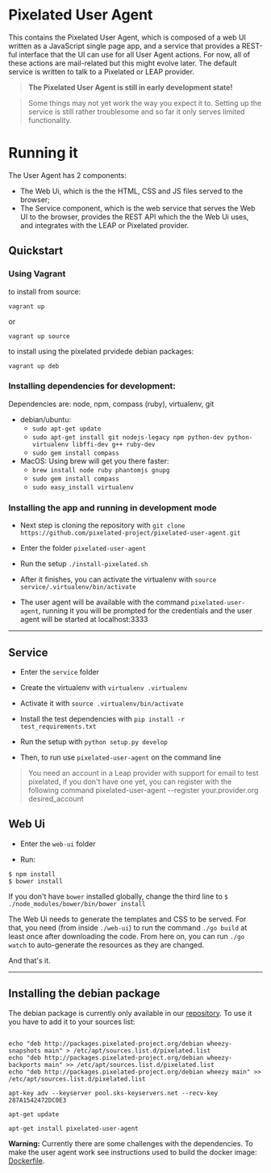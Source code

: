 Pixelated User Agent
====================

This contains the Pixelated User Agent, which is composed of a web UI written as a JavaScript single page app, and a service that provides a REST-ful interface that the UI can use for all User Agent actions. For now, all of these actions are mail-related but this might evolve later. The default service is written to talk to a Pixelated or LEAP provider.

>**The Pixelated User Agent is still in early development state!**

>Some things may not yet work the way you expect it to.
>Setting up the service is still rather troublesome and so far it only serves limited functionality.


# Running it
The User Agent has 2 components:
* The Web Ui, which is the the HTML, CSS and JS files served to the browser;
* The Service component, which is the web service that serves the Web UI to the browser, provides the REST API which the the Web Ui uses, and integrates with the LEAP or Pixelated provider.

## Quickstart

### Using Vagrant

to install from source: 

    vagrant up

or 

    vagrant up source

to install using the pixelated prvidede debian packages:

    vagrant up deb 


### Installing dependencies for development:
Dependencies are: node, npm, compass (ruby), virtualenv, git

* debian/ubuntu:
    * `sudo apt-get update`
    * `sudo apt-get install git nodejs-legacy npm python-dev python-virtualenv libffi-dev g++ ruby-dev`
    * `sudo gem install compass`
* MacOS:
    Using brew will get you there faster:
    * `brew install node ruby phantomjs gnupg`
    * `sudo gem install compass`
    * `sudo easy_install virtualenv`

### Installing the app and running in development mode

* Next step is cloning the repository with `git clone https://github.com/pixelated-project/pixelated-user-agent.git`

* Enter the folder `pixelated-user-agent`

* Run the setup `./install-pixelated.sh`

* After it finishes, you can activate the virtualenv with `source service/.virtualenv/bin/activate`

* The user agent will be available with the command `pixelated-user-agent`, running it you will be prompted for the credentials and the user agent will be started at localhost:3333

---

## Service

* Enter the `service` folder

* Create the virtualenv with `virtualenv .virtualenv` 

* Activate it with `source .virtualenv/bin/activate`

* Install the test dependencies with `pip install -r test_requirements.txt` 

* Run the setup with `python setup.py develop`

* Then, to run use `pixelated-user-agent` on the command line

> You need an account in a Leap provider with support for email to test pixelated,
> if you don't have one yet, you can register with the following command
pixelated-user-agent --register your.provider.org desired_account

## Web Ui

* Enter the `web-ui` folder

* Run:
```
$ npm install
$ bower install
```

If you don't have `bower` installed globally, change the third line to `$ ./node_modules/bower/bin/bower install`

The Web Ui needs to generate the templates and CSS to be served. For that, you need (from inside `./web-ui`) to run the command `./go build` at least once after downloading the code. From here on, you can run `./go watch` to auto-generate the resources as they are changed.


And that's it.

---

## Installing the debian package

The debian package is currently only available in our [repository](http://packages.pixelated-project.org/debian/). To use it you have to add it to your sources list:

```shell

echo "deb http://packages.pixelated-project.org/debian wheezy-snapshots main" > /etc/apt/sources.list.d/pixelated.list
echo "deb http://packages.pixelated-project.org/debian wheezy-backports main" >> /etc/apt/sources.list.d/pixelated.list
echo "deb http://packages.pixelated-project.org/debian wheezy main" >> /etc/apt/sources.list.d/pixelated.list

apt-key adv --keyserver pool.sks-keyservers.net --recv-key 287A1542472DC0E3

apt-get update

apt-get install pixelated-user-agent
```

**Warning:** Currently there are some challenges with the dependencies. To make the user agent work see instructions used to build the docker image: [Dockerfile](provisioning/Dockerfile).


